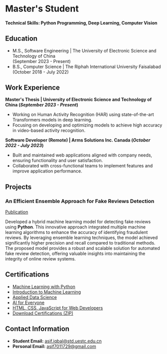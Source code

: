 # Master's Student

#### Technical Skills: Python Programming, Deep Learning, Computer Vision

## Education						       		
- M.S., Software Engineering	| The University of Electronic Science and Technology of China <br> (September 2023 - Present)	 			        		
- B.S., Computer Science | The Riphah International University Faisalabad <br> (October 2018 - July 2022)

## Work Experience
**Master's Thesis | University of Electronic Science and Technology of China (_September 2023 - Present_)**
- Working on Human Activity Recognition (HAR) using state-of-the-art Transformers models in deep learning.<br>
- Focusing on developing and optimizing models to achieve high accuracy in video-based activity recognition.


**Software Developer (Remote) | Arms Solutions Inc. Canada (_October 2022 - July 2023_)**
- Built and maintained web applications aligned with company needs, ensuring functionality and user satisfaction.<br>
- Collaborated with cross-functional teams to implement features and improve application performance.

## Projects
### An Efficient Ensemble Approach for Fake Reviews Detection
[Publication](https://ieeexplore.ieee.org/document/10136652)

Developed a hybrid machine learning model for detecting fake reviews using **Python**. This innovative approach integrated multiple machine learning algorithms to enhance the accuracy of identifying fraudulent reviews. By leveraging ensemble learning techniques, the model achieved significantly higher precision and recall compared to traditional methods. The proposed model provides a robust and scalable solution for automated fake review detection, offering valuable insights into maintaining the integrity of online review systems.


## Certifications
- [Machine Learning with Python](https://drive.google.com/file/d/your_file_id/view?usp=sharing)
- [Introduction to Machine Learning](https://drive.google.com/file/d/your_file_id/view?usp=sharing)
- [Applied Data Science](https://drive.google.com/file/d/your_file_id/view?usp=sharing)
- [AI for Everyone](https://drive.google.com/file/d/your_file_id/view?usp=sharing)
- [HTML, CSS, JavaScript for Web Developers](https://drive.google.com/file/d/your_file_id/view?usp=sharing)
- [Download Certifications (ZIP)](https://drive.google.com/file/d/1fkkz0Og9V0P395vWNCbFPqR03xi3hbXv/view?usp=sharing)

## Contact Information
- **Student Email:** asif.iqbal@std.uestc.edu.cn
- **Personal Email:** asif7011729@gmail.com
